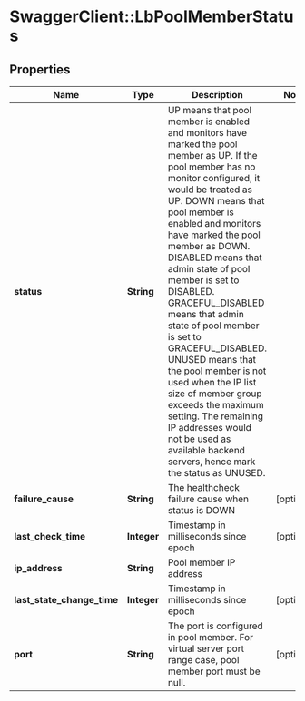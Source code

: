 # SwaggerClient::LbPoolMemberStatus

## Properties
Name | Type | Description | Notes
------------ | ------------- | ------------- | -------------
**status** | **String** | UP means that pool member is enabled and monitors have marked the pool member as UP. If the pool member has no monitor configured, it would be treated as UP. DOWN means that pool member is enabled and monitors have marked the pool member as DOWN. DISABLED means that admin state of pool member is set to DISABLED. GRACEFUL_DISABLED means that admin state of pool member is set to GRACEFUL_DISABLED. UNUSED means that the pool member is not used when the IP list size of member group exceeds the maximum setting. The remaining IP addresses would not be used as available backend servers, hence mark the status as UNUSED.  | 
**failure_cause** | **String** | The healthcheck failure cause when status is DOWN | [optional] 
**last_check_time** | **Integer** | Timestamp in milliseconds since epoch | [optional] 
**ip_address** | **String** | Pool member IP address | 
**last_state_change_time** | **Integer** | Timestamp in milliseconds since epoch | [optional] 
**port** | **String** | The port is configured in pool member. For virtual server port range case, pool member port must be null.  | [optional] 


